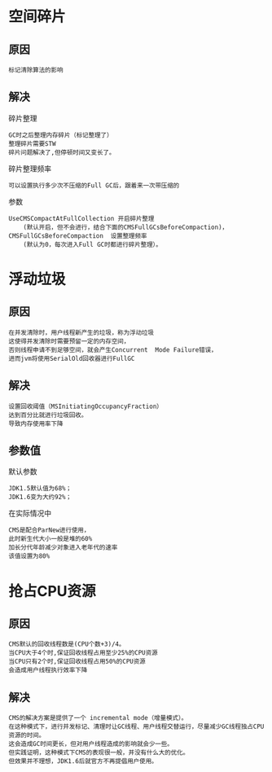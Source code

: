 
# 空间碎片

## 原因

    标记清除算法的影响
    

## 解决
    
碎片整理
    
    GC时之后整理内存碎片（标记整理了）
    整理碎片需要STW
    碎片问题解决了,但停顿时间又变长了。
    
碎片整理频率
    
    可以设置执行多少次不压缩的Full GC后，跟着来一次带压缩的
    
参数
    
    UseCMSCompactAtFullCollection 开启碎片整理
        (默认开启，但不会进行，结合下面的CMSFullGCsBeforeCompaction)，
    CMSFullGCsBeforeCompaction  设置整理频率
        (默认为0，每次进入Full GC时都进行碎片整理）。

    

# 浮动垃圾

## 原因

    在并发清除时，用户线程新产生的垃圾，称为浮动垃圾
    这使得并发清除时需要预留一定的内存空间，
    否则线程申请不到足够空间，就会产生Concurrent  Mode Failure错误，
    进而jvm将使用SerialOld回收器进行FullGC
    
    
## 解决

    设置回收阈值（MSInitiatingOccupancyFraction）
    达到百分比就进行垃圾回收。
    导致内存使用率下降

## 参数值
   
默认参数   
       
    JDK1.5默认值为68%；
    JDK1.6变为大约92%；        
      
在实际情况中

    CMS是配合ParNew进行使用，
    此时新生代大小一般是堆的60%
    加长分代年龄减少对象进入老年代的速率        
    该值设置为80%
    
# 抢占CPU资源
    
## 原因

    CMS默认的回收线程数是(CPU个数+3)/4。
    当CPU大于4个时,保证回收线程占用至少25%的CPU资源
    当CPU只有2个时,保证回收线程占用50%的CPU资源
    会造成用户线程执行效率下降

## 解决

    CMS的解决方案是提供了一个 incremental mode（增量模式）。
    在这种模式下，进行并发标记、清理时让GC线程、用户线程交替运行，尽量减少GC线程独占CPU资源的时间。
    这会造成GC时间更长，但对用户线程造成的影响就会少一些。
    但实践证明，这种模式下CMS的表现很一般，并没有什么大的优化。
    但效果并不理想，JDK1.6后就官方不再提倡用户使用。



    





